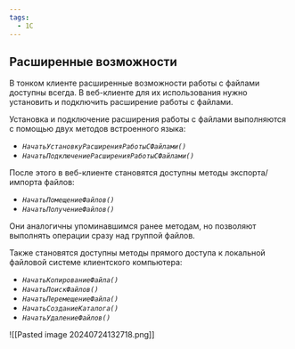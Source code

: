 ```yaml
---
tags:
  - 1С
---
```

## Расширенные возможности

В тонком клиенте расширенные возможности работы с файлами доступны всегда. В веб-клиенте для их использования нужно установить и подключить расширение работы с файлами.

Установка и подключение расширения работы с файлами выполняются с помощью двух методов встроенного языка:
- _`НачатьУстановкуРасширенияРаботыСФайлами()`_
- _`НачатьПодключениеРасширенияРаботыСФайлами()`_

После этого в веб-клиенте становятся доступны методы экспорта/ импорта файлов:
- _`НачатьПомещениеФайлов()`_
- _`НачатьПолучениеФайлов()`_

Они аналогичны упоминавшимся ранее методам, но позволяют выполнять операции сразу над группой файлов.

Также становятся доступны методы прямого доступа к локальной файловой системе клиентского компьютера:
- _`НачатьКопированиеФайла()`_
- _`НачатьПоискФайлов()`_
- _`НачатьПеремещениеФайла()`_
- _`НачатьСозданиеКаталога()`_
- _`НачатьУдалениеФайлов()`_

![[Pasted image 20240724132718.png]]
